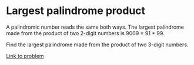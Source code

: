 Largest palindrome product
==========

A palindromic number reads the same both ways. The largest palindrome made from the product of two 2-digit numbers is 9009 = 91 * 99.

Find the largest palindrome made from the product of two 3-digit numbers.

[Link to problem](http://www.projecteuler.net/problem=4)